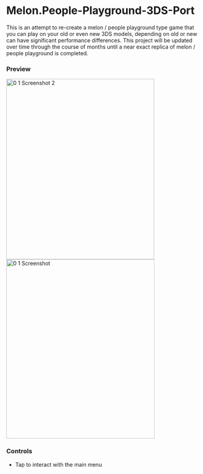 # Melon.People-Playground-3DS-Port
This is an attempt to re-create a melon / people playground type game that you can play on your old or even new 3DS models, depending on old or new can have significant performance differences. This project will be updated over time through the course of months until a near exact replica of melon / people playground is completed.

### Preview
<img width="390" height="475" alt="0 1 Screenshot 2" src="https://github.com/user-attachments/assets/c62bad99-3ba7-4e03-9da1-3a95f3878b4d" />
<img width="391" height="472" alt="0 1 Screenshot" src="https://github.com/user-attachments/assets/332ec357-2ac9-457c-af89-93cf9aab444f" />

### Controls

- Tap to interact with the main menu
